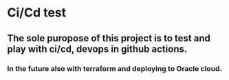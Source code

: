 # Ci/Cd test

## The sole puropose of this project is to test and play with ci/cd, devops in github actions.
### In the future also with terraform and deploying to Oracle cloud.